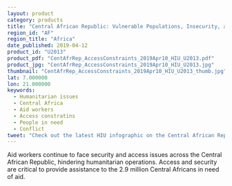 ```yaml
---
layout: product
category: products
title: "Central African Republic: Vulnerable Populations, Insecurity, and Access Constraints"
region_id: "AF" 
region_title: "Africa" 
date_published: 2019-04-12
product_id: "U2013"
product_pdf: "CentAfrRep_AccessConstraints_2019Apr10_HIU_U2013.pdf"
product_jpg: "CentAfrRep_AccessConstraints_2019Apr10_HIU_U2013.jpg"
thumbnail: "CentAfrRep_AccessConstraints_2019Apr10_HIU_U2013_thumb.jpg"
lat: 7.000000
lon: 21.000000
keywords:
  - Humanitarian issues
  - Central Africa
  - Aid workers
  - Access constratins
  - People in need
  - Conflict
tweet: "Check out the latest HIU infographic on the Central African Republic."
---
```

Aid workers continue to face security and access issues across the Central African Republic, hindering humanitarian operations. Access and security are critical to provide assistance to the 2.9 million Central Africans in need of aid. 
